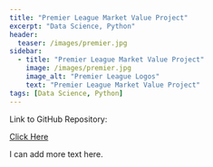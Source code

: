 ```yaml
---
title: "Premier League Market Value Project"
excerpt: "Data Science, Python"
header:
  teaser: /images/premier.jpg
sidebar:
  - title: "Premier League Market Value Project"
    image: /images/premier.jpg
    image_alt: "Premier League Logos"
    text: "Premier League Market Value Project"
tags: [Data Science, Python]
---
```

Link to GitHub Repository:

[Click Here](https://github.com/davidsuffolk/Premier-League-Market-Value-Project)

I can add more text here.
